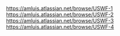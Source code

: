 https://amluis.atlassian.net/browse/USWF-1
https://amluis.atlassian.net/browse/USWF-2
https://amluis.atlassian.net/browse/USWF-3
https://amluis.atlassian.net/browse/USWF-4